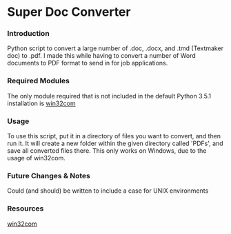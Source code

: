 # Super Doc Converter

### Introduction

Python script to convert a large number of .doc, .docx, and .tmd (Textmaker doc) to .pdf. I made this while having to convert a number of Word documents to PDF format to send in for job applications.

### Required Modules

The only module required that is not included in the default Python 3.5.1 installation is [win32com](http://starship.python.net/~skippy/win32/Downloads.html)

### Usage

To use this script, put it in a directory of files you want to convert, and then run it. It will create a new folder within the given directory called 'PDFs', and save all converted files there. This only works on Windows, due to the usage of win32com.

### Future Changes & Notes

Could (and should) be written to include a case for UNIX environments

### Resources

[win32com](http://starship.python.net/~skippy/win32/Downloads.html)
